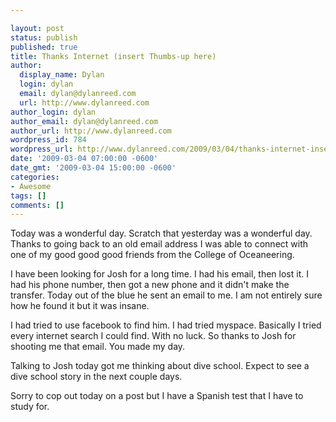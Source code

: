 ```yaml
---

layout: post
status: publish
published: true
title: Thanks Internet (insert Thumbs-up here)
author:
  display_name: Dylan
  login: dylan
  email: dylan@dylanreed.com
  url: http://www.dylanreed.com
author_login: dylan
author_email: dylan@dylanreed.com
author_url: http://www.dylanreed.com
wordpress_id: 784
wordpress_url: http://www.dylanreed.com/2009/03/04/thanks-internet-insert-thumbs-up-here/
date: '2009-03-04 07:00:00 -0600'
date_gmt: '2009-03-04 15:00:00 -0600'
categories:
- Awesome
tags: []
comments: []
---
```


Today was a wonderful day. Scratch that yesterday was a wonderful day. Thanks to going back to an old email address I was able to connect with one of my good good good friends from the College of Oceaneering. 

I have been looking for Josh for a long time. I had his email, then lost it. I had his phone number, then got a new phone and it didn't make the transfer. Today out of the blue he sent an email to me. I am not entirely sure how he found it but it was insane. 

I had tried to use facebook to find him. I had tried myspace. Basically I tried every internet search I could find. With no luck. So thanks to Josh for shooting me that email. You made my day. 

Talking to Josh today got me thinking about dive school. Expect to see a dive school story in the next couple days. 

Sorry to cop out today on a post but I have a Spanish test that I have to study for. 
